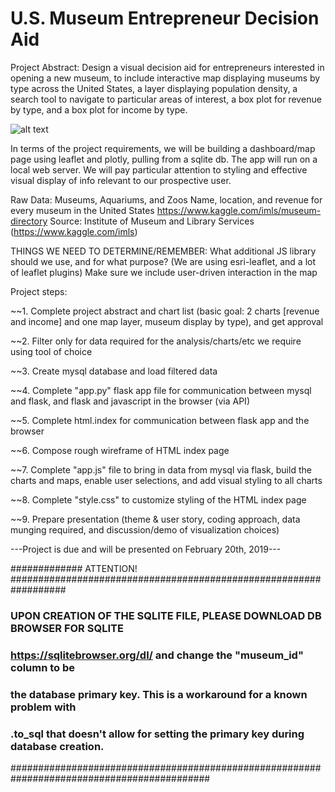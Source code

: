 # U.S. Museum Entrepreneur Decision Aid

Project Abstract: Design a visual decision aid for entrepreneurs interested in opening a new museum,
to include interactive map displaying museums by type across the United States, a layer displaying population density,
a search tool to navigate to particular areas of interest, a box plot for revenue by type, and a box plot for income by type. 

![alt text](https://github.com/PrairieDogCity/Project2_GroupI/blob/master/project2_architecture_timeline_GroupI.PNG)

In terms of the project requirements, we will be building a dashboard/map page using leaflet and 
plotly, pulling from a sqlite db. The app will run on a local web server. We will pay particular
attention to styling and effective visual display of info relevant to our prospective user. 

Raw Data: Museums, Aquariums, and Zoos
Name, location, and revenue for every museum in the United States
https://www.kaggle.com/imls/museum-directory
Source: Institute of Museum and Library Services (https://www.kaggle.com/imls)

THINGS WE NEED TO DETERMINE/REMEMBER: 
What additional JS library should we use, and for what purpose? (We are using esri-leaflet, and a lot of leaflet plugins)
Make sure we include user-driven interaction in the map

Project steps: 

~~1. Complete project abstract and chart list (basic goal: 2 charts [revenue and income] and one map layer, museum display by type), and get approval

~~2. Filter only for data required for the analysis/charts/etc we require using tool of choice

~~3. Create mysql database and load filtered data

~~4. Complete "app.py" flask app file for communication between mysql and flask, and flask 
and javascript in the browser (via API)

~~5. Complete html.index for communication between flask app and the browser

~~6. Compose rough wireframe of HTML index page

~~7. Complete "app.js" file to bring in data from mysql via flask, build the charts and
maps, enable user selections, and add visual styling to all charts

~~8. Complete "style.css" to customize styling of the HTML index page

~~9. Prepare presentation (theme & user story, coding approach, data munging required, and
discussion/demo of visualization choices)

---Project is due and will be presented on February 20th, 2019---

############# ATTENTION! ##################################################################
### UPON CREATION OF THE SQLITE FILE, PLEASE DOWNLOAD DB BROWSER FOR SQLITE 
### https://sqlitebrowser.org/dl/ and change the "museum_id" column to be 
### the database primary key. This is a workaround for a known problem with 
### .to_sql that doesn't allow for setting the primary key during database creation. 
############################################################################################
